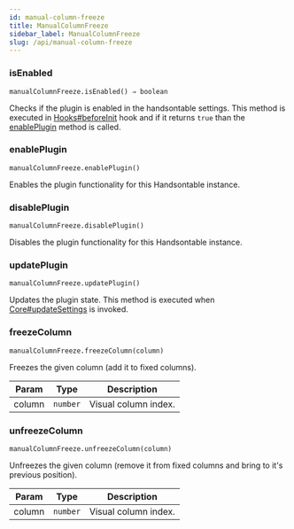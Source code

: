 ```yaml
---
id: manual-column-freeze
title: ManualColumnFreeze
sidebar_label: ManualColumnFreeze
slug: /api/manual-column-freeze
---
```

### isEnabled
`manualColumnFreeze.isEnabled() ⇒ boolean`

Checks if the plugin is enabled in the handsontable settings. This method is executed in [Hooks#beforeInit](Hooks#beforeInit)
hook and if it returns `true` than the [enablePlugin](#ManualColumnFreeze+enablePlugin) method is called.



### enablePlugin
`manualColumnFreeze.enablePlugin()`

Enables the plugin functionality for this Handsontable instance.



### disablePlugin
`manualColumnFreeze.disablePlugin()`

Disables the plugin functionality for this Handsontable instance.



### updatePlugin
`manualColumnFreeze.updatePlugin()`

Updates the plugin state. This method is executed when [Core#updateSettings](Core#updateSettings) is invoked.



### freezeColumn
`manualColumnFreeze.freezeColumn(column)`

Freezes the given column (add it to fixed columns).


| Param | Type | Description |
| --- | --- | --- |
| column | <code>number</code> | Visual column index. |



### unfreezeColumn
`manualColumnFreeze.unfreezeColumn(column)`

Unfreezes the given column (remove it from fixed columns and bring to it's previous position).


| Param | Type | Description |
| --- | --- | --- |
| column | <code>number</code> | Visual column index. |



